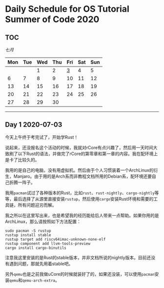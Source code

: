 # Daily Schedule for OS Tutorial Summer of Code 2020

## TOC

*七月*

| Mon | Tue | Wed | Thu | Fri | Sat | Sun |
|-----|-----|-----|-----|-----|-----|-----|
|   |   | 1 | 2 | [3](#day-1-20200703) | 4 | 5 |
| 6 | 7 | 8 | 9 | 10 | 11 | 12 |
| 13 | 14 | 15 | 16 | 17 | 18 | 19 |
| 20 | 21 | 22 | 23 | 24 | 25 | 26 |
| 27 | 28 | 29 | 30 |    |    |    |

------

## Day 1 2020-07-03

今天上午终于考完试了，开始学Rust！

说起来，还没报名这个活动的时候，我就对rCore有点兴趣了，然后用一天时间大致刷了以下Rust的语法，并做完了rCore的第零章和第一章的内容。我在配环境上是卡了比较久的。

我用的是自己的电脑，没有用虚拟机。然后由于个人习惯装着一个ArchLinux的衍生，Manjaro。由于用的是Arch系而非教程文档所用的Debian系，配环境还要自己折腾一阵子。

我用`pacman`试过了各种版本的Rust，比如`rust`、`rust-nightly`、`cargo-nightly`等等，最后选择了从源里直接安装`rustup`，然后使用`cargo`安装Rust环境和需要的工具链，所有问题迎刃而解。

我之所以在这里写出来，也是希望我的经历能给后人带来一点帮助。如果你用的是ArchLinux，那么请按照如下方法配置：

```shell
sudo pacman -S rustup
rustup install stable
rustup target add riscv64imac-unknown-none-elf
rustup component add llvm-tools-preview
cargo install cargo-binutils
```

注意我这里安装的是Rust的stable版本，并非文档所说的nightly版本。目前还没有遇到问题，那就先用着stable吧。

另外`qemu`也是之前我做uCore的时候就装好了的，如果还没装，可以使用`pacman`安装`qemu`和`qemu-arch-extra`。

